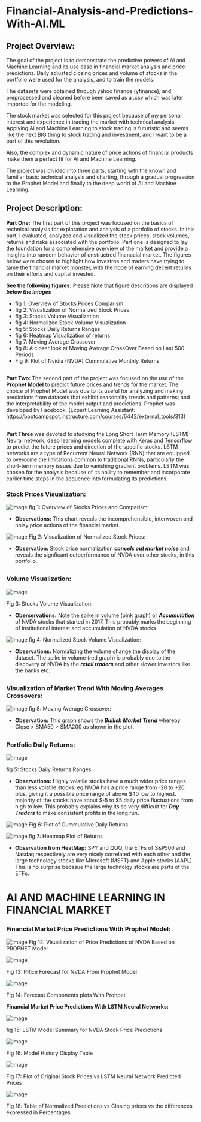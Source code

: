 # Financial-Analysis-and-Predictions-With-AI.ML

## **Project Overview:**

The goal of the project is to demonstrate the predictive powers of Ai and Machine Learning and its use case in financial market analysis and price predictions. Daily adjusted closing prices and volume of stocks in the portfolio were used for the analysis, and to train the models.

The datasets were obtained through yahoo finance (yfinance), and preprocessed and cleaned before been saved as a .csv which was later imported for the modeling.

The stock market was selected for this project because of my personal interest and experience in trading the market with technical analysis. Applying Ai and Machine Learning to stock trading is futuristic and seems like the next BIG thing to stock trading and investment, and I want to be a part of this revolution. 

Also, the complex and dynamic nature of price actions of financial products make them a perfect fit for Ai and Machine Learning.

The project was divided into three parts, starting with the known and familiar basic technical analysis and charting, through a gradual progression to the Prophet Model and finally to the deep world of Ai and Machine Learning.


## **Project Description:**

**Part One:** The first part of this project was focused on the basics of technical analysis for exploration and analysis of a portfolio of stocks. In this part, I evaluated, analyzed and visualized the stock prices, stock volumes, returns and risks associated with the portfolio. Part one is designed to lay the foundation for a comprehensive overview of the market and provide a insights into  random behavior of unstructred finanacial market. The figures below were chosen to highlight how investros and traders have trying to tame the financial market monster, with the hope of earning decent returns on their efforts and capital invested. 

**See the following figures:** Please Note that figure descritions are displayed _**below the images**_ 
* fig 1; Overview of Stocks Prices Comparism 
* fig 2: Visualization of Normalized Stock Prices
* fig 3: Stocks Volume Visualization
* fig 4: Normalized Stock Volume Visualization
* fig 5: Stocks Daily Returns Ranges
* fig 6: Heatmap Visualization of returns
* fig 7: Moving Average Crossover
* fig 8: A closer look at Moving Average CrossOver Based on Last 500 Periods
* Fig 9: Plot of Nvidia (NVDA) Cummulative Monthly Returns
##

**Part Two:** The second part of the project was focused on the use of the **Prophet Model** to predict future prices and trends for the market. The choice of Prophet Model was due to its useful for analyzing and making predictions from datasets that exhibit seasonality trends and patterns; and the interpretability of the model output and predictions. Prophet  was developed by Facebook.
(Expert Learning Assistant: https://bootcampspot.instructure.com/courses/6442/external_tools/313)
##


**Part Three** was devoted to studying the Long Short Term Memory (LSTM) Neural network, deep learning models complete with Keras and Tensorflow to predict the future prices and direction of the specific stocks. LSTM networks are a type of Recurrent Neural Network (RNN) that are equipped to overcome the limitations common to traditional RNNs, particularly the short-term memory issues due to vanishing gradient problems. LSTM was chosen for the analysis because of its ability to remember and incorporate earlier time steps in the sequence into formulating its predictions.

### **Stock Prices Visualization:**

![image](https://github.com/user-attachments/assets/2a42ed28-96d5-42a2-bb91-2c48f9b54afd)
fig 1: Overview of Stocks Prices and Comparism:
* **Observations:** This chart reveals the incomprehensible, interwoven and noisy price actions of the financial market.

![image](https://github.com/user-attachments/assets/e3a72b15-6143-4f9a-a13d-676c4413381e)
Fig 2: Visualization of Normalized Stock Prices: 
* **Observation:** Stock price normalization _**cancels out market noise**_ and reveals the signficant outperformance of NVDA over other stocks, in this portfolio.
##

### **Volume Visualization:**
![image](https://github.com/user-attachments/assets/78dbf2c8-58e2-4c97-84c3-48cff83754dd)

Fig 3: Stocks Volume Visualization: 
* **Oberservations:**  Note the spike in volume (pink graph) or _**Accumulation**_ of NVDA stocks that started in 2017. This probably marks the beginning of institutional interest and accumulation of NVDA stocks  

![image](https://github.com/user-attachments/assets/739f8577-8620-44b8-a29c-d6a2a2f9a4b9)
fig 4: Normalized Stock Volume Visualization: 
* **Observations:** Normalizing the volume change the display of the dataset. The spike in volume (red graph) is probably due to the discovery of NVDA by the _**retail traders**_ and other slower investors like the banks etc.  
##

### **Visualization of Market Trend With Moving Averages Crossovers:**
![image](https://github.com/user-attachments/assets/8fe76c2b-9a95-40b6-9d27-31d90bb48763)
fig 8: Moving Average Crossover: 
* **Observation:** This graph shows the _**Bullish Market Trend**_ whereby Close > SMA50 > SMA200 as shown in the plot.

##
### **Portfolio Daily Returns:**
![image](https://github.com/user-attachments/assets/97c8e6f7-d8db-4d5f-92cf-b56040f06d90)

fig 5: Stocks Daily Returns Ranges:
* **Observations:** Highly volatile stocks have a much wider price ranges than less volatile stocks. eg NVDA has a price range from -20 to +20 plus, giving it a possible price range of above $40 low to highest. majority of the stocks have about $-5 to $5 daily price fluctuations from high to low. This probably explains why its so very difficult for _**Day Traders**_ to make consistent profits in the long run.

![image](https://github.com/user-attachments/assets/e9fda4a0-a50d-4724-ad15-ab7ab82a1619)
Fig 6: Plot of Cummulative Daily Returns 

![image](https://github.com/user-attachments/assets/82c8acb5-6ea4-4d9a-ace7-8cb1f0ca9b38)
fig 7: Heatmap Plot of Returns
* **Observation from HeatMap:** SPY and QQQ, the ETFs of S&P500 and Nasdaq respectively are very nicely correlated with each other and the large technology stocks like MIcrosoft (MSFT) and Apple stocks (AAPL). This is no surprise becasue the large technolgy stocks are parts of the ETFs.
##




##

# **AI AND MACHINE LEARNING IN FINANCIAL MARKET** 

### **Financial Market Price Predictions With Prophet Model:**
![image](https://github.com/user-attachments/assets/b49b8a5c-f1c2-421a-b5ce-5ac29e3550f9)
Fig 12: Visualization of Price Predictions of NVDA Based on PROPHET Model

![image](https://github.com/user-attachments/assets/0ec53bb5-4ac5-4809-be51-30849227151f)

Fig 13: PRice Forecast for NVDA From Prophet Model  

![image](https://github.com/user-attachments/assets/36fd11d1-653c-48a0-9b01-a647f2e3c3d4)

Fig 14: Forecast Components plots With Prohpet

**Financial Market Price Predictions With LSTM Neural Networks:**

![image](https://github.com/user-attachments/assets/61e3a609-74b0-4f3f-ac0c-ff22348fd6db)

fig 15: LSTM Model Summary for NVDA Stock Price Predictions

![image](https://github.com/user-attachments/assets/c1d22d35-d7a3-4691-81ce-3f6243cf4891)

Fig 16: Model History Display Table

![image](https://github.com/user-attachments/assets/e0f97eeb-c208-4a4a-8618-9585d6847827)

Fig 17: Plot of Original Stock Prices vs LSTM Neural Network Predicted Prices

![image](https://github.com/user-attachments/assets/8907dec2-7e06-4a6a-86a4-c20bf60adb5c)

Fig 18: Table of Normalized Predictions vs Closing prices vs the differences expressed in Percentages


